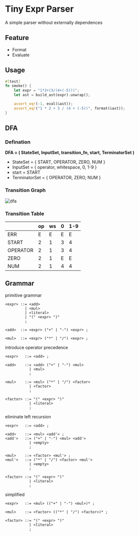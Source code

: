 # Tiny Expr Parser

A simple parser without externally dependences

## Feature

- Format
- Evaluate

## Usage

```rust
#[test]
fn smoke() {
    let expr = "1*2+(3/(4+(-5)))";
    let ast = build_ast(expr).unwrap();

    assert_eq!(-1, eval(&ast));
    assert_eq!("1 * 2 + 3 / (4 + (-5))", format(&ast));
}
```

## DFA

### Defination

**DFA = ( StateSet, InputSet, transition_fn, start, TerminatorSet )**

- StateSet = { START, OPERATOR, ZERO, NUM }
- InputSet = { operator, whitespace, 0, 1-9 }
- start = START
- TerminatorSet = { OPERATOR, ZERO, NUM }

### Transition Graph

![dfa](https://user-images.githubusercontent.com/76992456/201476075-41e1bcd1-af61-42c8-b09b-2635ca7383ef.jpg)

### Transition Table

|          | op  | ws  | 0   | 1-9 |
|----------|-----|-----|-----|-----|
| ERR      | E   | E   | E   | E   |
| START    | 2   | 1   | 3   | 4   |
| OPERATOR | 2   | 1   | 3   | 4   |
| ZERO     | 2   | 1   | E   | E   |
| NUM      | 2   | 1   | 4   | 4   |

## Grammar

primitive grammar

```text
<expr> ::= <add> 
         | <mul> 
         | <literal>
         | "(" <expr> ")" 
         ;
      
<add>  ::= <expr> ("+" | "-") <expr> ;

<mul>  ::= <expr> ("*" | "/") <expr> ;
```

introduce operator precedence

```text
<expr>   ::= <add> ;

<add>    ::= <add> ("+" | "-") <mul>
           | <mul>
           ;

<mul>    ::= <mul> ("*" | "/") <factor> 
           | <factor>
           ;

<factor> ::= "(" <expr> ")"
           | <literal>
           ;
```

eliminate left recursion

```text
<expr>   ::= <add> ;

<add>    ::= <mul> <add'> ;
<add'>   ::= ("+" | "-") <mul> <add'> 
           | <empty>
           ;

<mul>    ::= <factor> <mul'> ;
<mul'>   ::= ("*" | "/") <factor> <mul'> 
           | <empty>
           ;

<factor> ::= "(" <expr> ")"
           | <literal>
           ;
```

simplified

```text
<expr>   ::= <mul> (("+" | "-") <mul>)* ;

<mul>    ::= <factor> (("*" | "/") <factor>)* ;

<factor> ::= "(" <expr> ")"
           | <literal>
           ;
```
